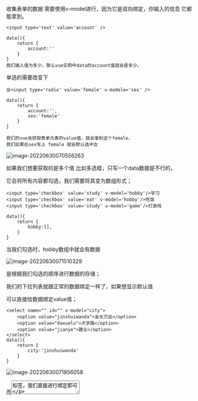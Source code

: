 收集表单的数据 需要使用v-model进行，因为它是双向绑定，你输入的信息 它都能拿到。

```
<input type='text' value='account' />

data(){
	return {
		account:''
	}
}
我们输入值为多少，那么vue实例中data的account值就会是多少。
```

单选的需要改变下

```
女<input type='radio' value='female' v-modele='sex' />

data(){
	return {
		account:'',
		sex:'female'
	}
}

我们的vue会获取表单元素的value值，就会拿到这个female，
我们如果在sex写上 female 就会默认选中女

```

![image-20220630070556263](C:\Users\Administrator\AppData\Roaming\Typora\typora-user-images\image-20220630070556263.png)

如果我们想要获取的是多个值 比如多选框，只写一个data数据是不行的，

它会将所有内容都勾选，我们需要将其变为数组形式；

```
<input type='checkbox' value='study' v-model='hobby'/>学习
<input type='checkbox' value='eat' v-model='hobby'/>吃饭
<input type='checkbox' value='study' v-model='game'/>打游戏

data(){
	return {
		hobby:[],
	}
}
```

当我们勾选时，hobby数组中就会有数据

![image-20220630071510329](C:\Users\Administrator\AppData\Roaming\Typora\typora-user-images\image-20220630071510329.png)

是根据我们勾选的顺序进行数据的存储；

我们的下拉列表就跟正常的数据绑定一样了，如果想显示默认值

可以直接给数据绑定value值；

```
<select name="" id="" v-model="city">
    <option value="jinshuiwanda">金水万达</option>
    <option value="daxuelu">大学路</option>
    <option value="jianye">建业</option>
</select>
data(){
	return {
		city:'jinshuiwanda'
	}
}
```

![image-20220630071856058](C:\Users\Administrator\AppData\Roaming\Typora\typora-user-images\image-20220630071856058.png)

而<textarea>标签，我们直接进行绑定即可

```
<textarea value='' v-model='other'></textarea>
data(){
	return {
		other:''
	}
}
```

我们在文本框中输入的内容，会放入value中，而v-model绑定的就是value

所以 other的值也会进行改变。

![image-20220630072517722](C:\Users\Administrator\AppData\Roaming\Typora\typora-user-images\image-20220630072517722.png)



![image-20220630072523657](C:\Users\Administrator\AppData\Roaming\Typora\typora-user-images\image-20220630072523657.png)

如果我们的多选框 checkbox只有一个值时，我们不用写成数组形式

直接让他用true/false即可

```
<input type='checkbox' value='' v-model='agree' />
data(){
	return {
		agree:false
	}
}
```

当我们勾选时 agree就会变为true，如果一开始就想是true，那么我们可以直接将data中 agree的值变为true。



当我们点击submit提交时，界面会默认刷新，数据全部消失，我们可以给其添加一个方法，将其默认行为进行阻止；

```
<form @submit.prevent='demo'></form>

点击提交时 阻止默认的页面刷新 .prevent
那么我们的demo方法 设计的是 获取页面所有想要提交的数据
```

那么我们在设计时 将用户的信息 都存储到一个对象中

userInfo 然后页面v-model绑定的都是userInfo中的数据

```
<script>
const vm = new Vue({
    el:'#app',
    data:{
        userInfo:{
            account:'',
            password:'',
            sex:'female',
            hobby:[], 
            city:'jinshuiwanda',
            other:'',
            agree:false
        }
    },
    methods:{
        demo(){
            console.log(this.userInfo);
        }
    }
})
数据层
```

视图层;

```
<form @submit.prevent="demo">
    账号: <input type="text" v-model = "userInfo.account" autocomplete>
    <br><br>
    密码: <input type="password" v-model = 'userInfo.password' autocomplete>
    <br><br>

            男<input type="radio" name='gender'v-model='userInfo.sex' value="male">
            女<input type="radio" name='gender' v-model='userInfo.sex' value="female">
    </label>
    <br>
    爱好<input type="checkbox" value="eat" v-model="userInfo.hobby">吃饭
        <input type="checkbox" value="study" v-model="userInfo.hobby">学习
        <input type="checkbox" value="game" v-model="userInfo.hobby">打游戏
    <br>
    所属校区
    <select v-model="userInfo.city">
        <option value="jinshuiwanda">金水万达</option>
        <option value="daxuelu">大学路</option>
        <option value="jianye">建业</option>
    </select>
    <br>
    其他信息:<textarea cols="30" rows="10" v-model="userInfo.other" value=""></textarea>
    <br>
    <label for="Itrue">
        <input id='Itrue' type="checkbox" v-model="userInfo.agree" value="">阅读并接受<a href="">《用户协议》</a>
    </label>
    <br>
    <input type="submit">
</form>
```

```
<input type='number' />	设置内容只能输入数字
```

v-model 的修饰符注意 是 v-model的所以只能给v-model 加

```
输入内容转为数字
<input type='text' v-model.number='value' />	

将输入内容的首位空格去掉
<input type='text' v-model.trim='value' />

内容懒加载，当添加 lazy的元素 失去焦点时，才添加内容 否则不添加
<input type='text' v-model.lazy='value' />

```

```
<div>
    <br>
    只能输入数字
    <input type="number" v-model='number' value="">
    <br><br>
    去掉首位空格 但中间的空格无法去掉
    <input type="text" v-model.trim="space" value="">
    <br><br>
    失去焦点时 将数据提交，不用每次都看，懒加载
    <input type="text" v-model.lazy="out" value="">
</div>

const vm = new Vue({
    el:'#app',
    data(){
        return {
            number:'',
            space:'',
            out:''
        }
    }
})
```


